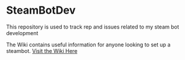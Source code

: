 # SteamBotDev
This repository is used to track rep and issues related to my steam bot development

The Wiki contains useful information for anyone looking to set up a steambot.
[Visit the Wiki Here](https://github.com/SMVampire/SteamBotDev/wiki)
